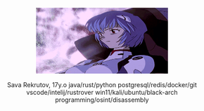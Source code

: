 <p align="center">
  <img src="https://github.com/rekrutov/rekrutov/blob/main/gif" alt="not loading(" style="width:300px;height:150px;">
</p>

<p align="center">
  Sava Rekrutov, 17y.o
  java/rust/python
  postgresql/redis/docker/git
  vscode/intelij/rustrover
  win11/kali/ubuntu/black-arch
  programming/osint/disassembly
</p> 

 


  

